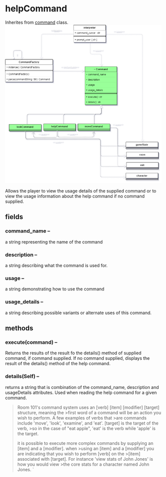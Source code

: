 # helpCommand
Inherites from [command](https://github.com/TorroesPrime/RoomOneOhOne/blob/main/design/CLS_command.md) class.
![image](https://github.com/TorroesPrime/RoomOneOhOne/blob/main/gfx/base%20relations-command%20system-commands.drawio.png?raw=true)


Allows the player to view the usage details of the supplied command or to view the usage information about the help command if no command supplied.

## fields

### command_name –

a string representing the name of the command

### description –

a string describing what the command is used for.

### usage –

a string demonstrating how to use the command

### usage_details –

a string describing possible variants or alternate uses of this command.

## methods

### execute(command) –

Returns the results of the result fo the details() method of supplied command, if command supplied. If no command supplied, displays the result of the details() method of the help command.

### details(Self) –

returns a string that is combination of the command_name, description and usageDetails
attributes. Used when reading the help command for a given command.


>Room 101's command system uses an [verb] [item] [modifier] [target] structure, meaning the >first word of a command will be an action you wish to perform.  A few examples of verbs that >are commands include 'move', 'look', 'examine', and 'eat'. [target] is the target of the verb, >so in the case of "eat apple", 'eat' is the verb while 'apple' is the target. 
>
>it is possible to execute more complex commands by supplying an [item] and a [modifier]. when >using an [item] and a [modifier] you are indicating that you wish to perform [verb] on the >[item] associated with [target]. For instance 'view stats of John Jones' is how you would view >the core stats for a character named John Jones. `